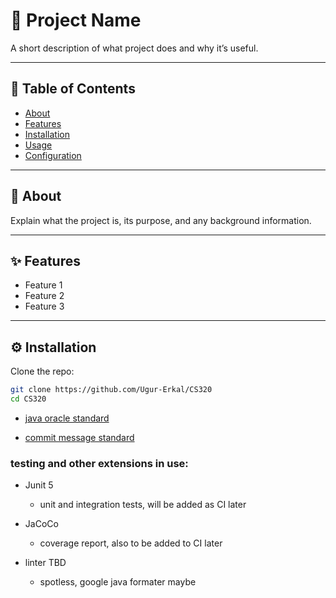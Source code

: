# 🚀 Project Name

A short description of what project does and why it’s useful.

---

## 📖 Table of Contents
- [About](#-about)
- [Features](#-features)
- [Installation](#-installation)
- [Usage](#-usage)
- [Configuration](#-configuration)

---

## 📌 About
Explain what the project is, its purpose, and any background information.

---

## ✨ Features
- Feature 1
- Feature 2
- Feature 3

---

## ⚙️ Installation

Clone the repo:
```bash
git clone https://github.com/Ugur-Erkal/CS320
cd CS320
```
- [java oracle standard](https://www.oracle.com/docs/tech/java/codeconventions.pdf)

- [commit message standard](https://www.conventionalcommits.org/en/v1.0.0/)

### testing and other extensions in use:

- Junit 5   
    - unit and integration tests, will be added as CI later

- JaCoCo
    - coverage report, also to be added to CI later

- linter TBD
    - spotless, google java formater maybe